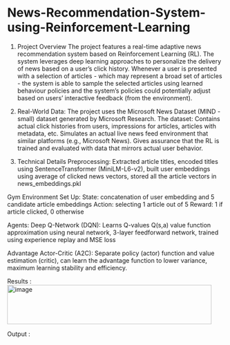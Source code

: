 # News-Recommendation-System-using-Reinforcement-Learning
1. Project Overview
The project features a real-time adaptive news recommendation system based on Reinforcement Learning (RL). The system leverages deep learning approaches to personalize the delivery of news based on a user’s click history. Whenever a user is presented with a selection of articles - which may represent a broad set of articles - the system is able to sample the selected articles using learned behaviour policies and the system’s policies could potentially adjust based on users’ interactive feedback (from the environment).

2. Real-World Data:
The project uses the Microsoft News Dataset (MIND -small) dataset generated by Microsoft Research. The dataset: Contains actual click histories from users, impressions for articles, articles with metadata, etc. Simulates an actual live news feed environment that similar platforms (e.g., Microsoft News). Gives assurance that the RL is trained and evaluated with data that mirrors actual user behavior.

4. Technical Details
Preprocessing: Extracted article titles, encoded titles using SentenceTransformer (MiniLM-L6-v2), built user embeddings using average of clicked news vectors, stored all the article vectors in news_embeddings.pkl

Gym Environment Set Up: 
State: concatenation of user embedding and 5 candidate article embeddings
Action: selecting 1 article out of 5
Reward: 1 if article clicked, 0 otherwise

Agents:
Deep Q-Network (DQN): Learns Q-values Q(s,a) value function approximation using neural network, 3-layer feedforward network, trained using experience replay and MSE loss

Advantage Actor-Critic (A2C): Separate policy (actor) function and value estimation (critic), can learn the advantage function to lower variance, maximum learning stability and efficiency.

Results : 
<img width="473" height="91" alt="image" src="https://github.com/user-attachments/assets/16dba99b-d198-4022-a71b-9ae24d108004" />

Output : 


